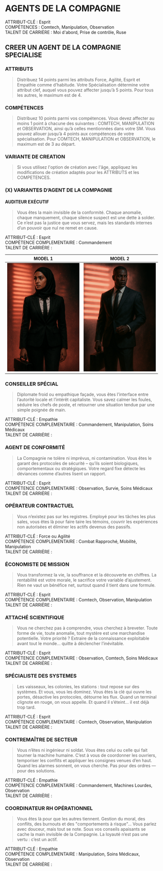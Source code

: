 # AGENTS DE LA COMPAGNIE

ATTRIBUT-CLÉ : Esprit\
COMPÉTENCES : Comtech, Manipulation, Observation\
TALENT DE CARRIÈRE : Moi d'abord, Prise de contrôle, Ruse

## CREER UN AGENT DE LA COMPAGNIE SPECIALISE

### ATTRIBUTS

> Distribuez 14 points parmi les attributs Force, Agilité, Esprit et Empathie comme d’habitude. Votre Spécialisation détermine votre attribut clef, auquel vous pouvez affecter jusqu’à 5 points. Pour tous les autres, le maximum est de 4.

### COMPÉTENCES

> Distribuez 10 points parmi vos compétences. Vous devez affecter au moins 1 point à chacune des suivantes : COMTECH, MANIPULATION et OBSERVATION, ainsi qu’à celles mentionnées dans votre SM. Vous pouvez allouer jusqu’à 4 points aux compétences de votre spécialisation. Pour COMTECH, MANIPULATION et OBSERVATION, le maximum est de 3 au départ.

### VARIANTE DE CREATION

> Si vous utilisez l'option de création avec l'âge, appliquez les modifications de création adaptés pour les ATTRIBUTS et les COMPETENCES.

### (X) VARIANTES D’AGENT DE LA COMPAGNIE

#### AUDITEUR EXÉCUTIF

> Vous êtes la main invisible de la conformité. Chaque anomalie, chaque manquement, chaque silence suspect est une dette à solder. Ce n’est pas la justice que vous servez, mais les standards internes d’un pouvoir que nul ne remet en cause.

ATTRIBUT-CLÉ : Esprit\
COMPÉTENCE COMPLEMENTAIRE : Commandement\
TALENT DE CARRIÈRE :

| MODEL 1            | MODEL 2            |
|:------------------:|:------------------:|
| ![AUDITEUR EXÉCUTIF](https://github.com/ChrisLex-Freelance/Alien_IAJDRPGAI/blob/main/AUDITEUR_EXECUTIF_1.png) | ![AUDITEUR EXÉCUTIF](https://github.com/ChrisLex-Freelance/Alien_IAJDRPGAI/blob/main/AUDITEUR_EXECUTIF_2.png) |

### CONSEILLER SPÉCIAL

> Diplomate froid ou empathique façade, vous êtes l’interface entre l’autorité locale et l’intérêt capitaliste. Vous savez calmer les foules, séduire les chefs de poste, et retourner une situation tendue par une simple poignée de main.

ATTRIBUT-CLÉ : Empathie\
COMPÉTENCE COMPLEMENTAIRE : Commandement, Manipulation, Soins Médicaux\
TALENT DE CARRIÈRE :

### AGENT DE CONFORMITÉ

> La Compagnie ne tolère ni imprévus, ni contamination. Vous êtes le garant des protocoles de sécurité – qu’ils soient biologiques, comportementaux ou stratégiques. Votre regard fixe détecte les déviances comme d’autres lisent un rapport.

ATTRIBUT-CLÉ : Esprit\
COMPÉTENCE COMPLEMENTAIRE : Observation, Survie, Soins Médicaux\
TALENT DE CARRIÈRE :

### OPÉRATEUR CONTRACTUEL

> Vous n’existez pas sur les registres. Employé pour les tâches les plus sales, vous êtes là pour faire taire les témoins, couvrir les expériences non autorisées et éliminer les actifs devenus des passifs.

ATTRIBUT-CLÉ : Force ou Agilité\
COMPÉTENCE COMPLEMENTAIRE : Combat Rapproché, Mobilité, Manipulation\
TALENT DE CARRIÈRE :

### ÉCONOMISTE DE MISSION

> Vous transformez la vie, la souffrance et la découverte en chiffres. La rentabilité est votre morale, le sacrifice votre variable d’ajustement. Rien ne vaut un bénéfice net, surtout quand il tient dans une formule.

ATTRIBUT-CLÉ : Esprit\
COMPÉTENCE COMPLEMENTAIRE : Comtech, Observation, Manipulation\
TALENT DE CARRIÈRE :

### ATTACHÉ SCIENTIFIQUE

> Vous ne cherchez pas à comprendre, vous cherchez à breveter. Toute forme de vie, toute anomalie, tout mystère est une marchandise potentielle. Votre priorité ? Extraire de la connaissance exploitable avant tout le monde… quitte à déclencher l’inévitable.

ATTRIBUT-CLÉ : Esprit\
COMPÉTENCE COMPLEMENTAIRE : Observation, Comtech, Soins Médicaux\
TALENT DE CARRIÈRE :

### SPÉCIALISTE DES SYSTEMES

> Les vaisseaux, les colonies, les stations : tout repose sur des systèmes. Et vous, vous les dominez. Vous êtes la clé qui ouvre les portes, désactive les protocoles, détourne les flux. Quand un terminal clignote en rouge, on vous appelle. Et quand il s’éteint… il est déjà trop tard.

ATTRIBUT-CLÉ : Esprit\
COMPÉTENCE COMPLEMENTAIRE : Comtech, Observation, Manipulation\
TALENT DE CARRIÈRE :

### CONTREMAÎTRE DE SECTEUR

> Vous n’êtes ni ingénieur ni soldat. Vous êtes celui ou celle qui fait tourner la machine humaine. C’est à vous de coordonner les ouvriers, temporiser les conflits et appliquer les consignes venues d’en haut. Quand les alarmes sonnent, on vous cherche. Pas pour des ordres — pour des solutions.

ATTRIBUT-CLÉ : Empathie\
COMPÉTENCE COMPLEMENTAIRE : Commandement, Machines Lourdes, Observation\
TALENT DE CARRIÈRE :

### COORDINATEUR RH OPÉRATIONNEL

> Vous êtes là pour que les autres tiennent. Gestion du moral, des conflits, des burnouts et des "comportements à risque"… Vous parlez avec douceur, mais tout se note. Sous vos conseils apaisants se cache la main invisible de la Compagnie. La loyauté n’est pas une vertu : c’est un actif.

ATTRIBUT-CLÉ : Empathie\
COMPÉTENCE COMPLEMENTAIRE : Manipulation, Soins Médicaux, Observation\
TALENT DE CARRIÈRE :

